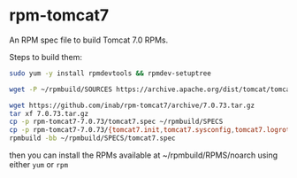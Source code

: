 rpm-tomcat7
===========

An RPM spec file to build Tomcat 7.0 RPMs.

Steps to build them:

```bash
sudo yum -y install rpmdevtools && rpmdev-setuptree

wget -P ~/rpmbuild/SOURCES https://archive.apache.org/dist/tomcat/tomcat-7/v7.0.73/bin/apache-tomcat-7.0.73.tar.gz

wget https://github.com/inab/rpm-tomcat7/archive/7.0.73.tar.gz
tar xf 7.0.73.tar.gz
cp -p rpm-tomcat7-7.0.73/tomcat7.spec ~/rpmbuild/SPECS
cp -p rpm-tomcat7-7.0.73/{tomcat7.init,tomcat7.sysconfig,tomcat7.logrotate} ~/rpmbuild/SOURCES
rpmbuild -bb ~/rpmbuild/SPECS/tomcat7.spec
```

then you can install the RPMs available at ~/rpmbuild/RPMS/noarch using either `yum` or `rpm`
